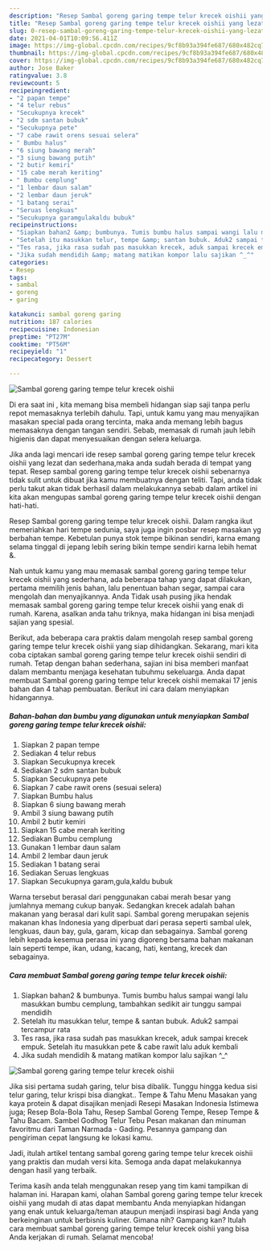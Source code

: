 ```yaml
---
description: "Resep Sambal goreng garing tempe telur krecek oishii yang lezat dan Mudah Dibuat"
title: "Resep Sambal goreng garing tempe telur krecek oishii yang lezat dan Mudah Dibuat"
slug: 0-resep-sambal-goreng-garing-tempe-telur-krecek-oishii-yang-lezat-dan-mudah-dibuat
date: 2021-04-01T10:09:56.411Z
image: https://img-global.cpcdn.com/recipes/9cf8b93a394fe687/680x482cq70/sambal-goreng-garing-tempe-telur-krecek-oishii-foto-resep-utama.jpg
thumbnail: https://img-global.cpcdn.com/recipes/9cf8b93a394fe687/680x482cq70/sambal-goreng-garing-tempe-telur-krecek-oishii-foto-resep-utama.jpg
cover: https://img-global.cpcdn.com/recipes/9cf8b93a394fe687/680x482cq70/sambal-goreng-garing-tempe-telur-krecek-oishii-foto-resep-utama.jpg
author: Jose Baker
ratingvalue: 3.8
reviewcount: 5
recipeingredient:
- "2 papan tempe"
- "4 telur rebus"
- "Secukupnya krecek"
- "2 sdm santan bubuk"
- "Secukupnya pete"
- "7 cabe rawit orens sesuai selera"
- " Bumbu halus"
- "6 siung bawang merah"
- "3 siung bawang putih"
- "2 butir kemiri"
- "15 cabe merah keriting"
- " Bumbu cemplung"
- "1 lembar daun salam"
- "2 lembar daun jeruk"
- "1 batang serai"
- "Seruas lengkuas"
- "Secukupnya garamgulakaldu bubuk"
recipeinstructions:
- "Siapkan bahan2 &amp; bumbunya. Tumis bumbu halus sampai wangi lalu masukkan bumbu cemplung, tambahkan sedikit air tunggu sampai mendidih"
- "Setelah itu masukkan telur, tempe &amp; santan bubuk. Aduk2 sampai tercampur rata"
- "Tes rasa, jika rasa sudah pas masukkan krecek, aduk sampai krecek empuk. Setelah itu masukkan pete &amp; cabe rawit lalu aduk kembali"
- "Jika sudah mendidih &amp; matang matikan kompor lalu sajikan ^_^"
categories:
- Resep
tags:
- sambal
- goreng
- garing

katakunci: sambal goreng garing 
nutrition: 187 calories
recipecuisine: Indonesian
preptime: "PT27M"
cooktime: "PT56M"
recipeyield: "1"
recipecategory: Dessert

---
```



![Sambal goreng garing tempe telur krecek oishii](https://img-global.cpcdn.com/recipes/9cf8b93a394fe687/680x482cq70/sambal-goreng-garing-tempe-telur-krecek-oishii-foto-resep-utama.jpg)

Di era  saat ini , kita memang bisa membeli hidangan siap saji tanpa perlu repot memasaknya terlebih dahulu. Tapi, untuk kamu yang mau menyajikan masakan special pada orang tercinta, maka anda memang lebih bagus memasaknya dengan tangan sendiri. Sebab, memasak di rumah jauh lebih higienis dan dapat menyesuaikan dengan selera keluarga.

Jika anda lagi mencari ide resep sambal goreng garing tempe telur krecek oishii yang lezat dan sederhana,maka anda sudah berada di tempat yang tepat. Resep sambal goreng garing tempe telur krecek oishii  sebenarnya tidak sulit untuk dibuat jika kamu membuatnya dengan teliti. Tapi, anda tidak perlu takut akan tidak berhasil dalam melakukannya 
sebab dalam artikel ini kita akan mengupas sambal goreng garing tempe telur krecek oishii dengan hati-hati.  

Resep Sambal goreng garing tempe telur krecek oishii. Dalam rangka ikut memeriahkan hari tempe sedunia, saya juga ingin posbar resep masakan yg berbahan tempe. Kebetulan punya stok tempe bikinan sendiri, karna emang selama tinggal di jepang lebih sering bikin tempe sendiri karna lebih hemat &amp;.

Nah untuk kamu yang mau memasak sambal goreng garing tempe telur krecek oishii yang sederhana, ada beberapa tahap yang dapat dilakukan, pertama memilih jenis bahan, lalu penentuan bahan segar, sampai cara mengolah dan menyajikannya. Anda Tidak usah pusing jika hendak memasak sambal goreng garing tempe telur krecek oishii yang enak di rumah. Karena, asalkan anda  tahu triknya, maka hidangan ini bisa menjadi sajian yang spesial.

Berikut, ada beberapa cara praktis  dalam mengolah resep sambal goreng garing tempe telur krecek oishii yang siap dihidangkan. Sekarang, mari kita coba ciptakan sambal goreng garing tempe telur krecek oishii sendiri di rumah. Tetap dengan bahan sederhana, sajian ini bisa memberi manfaat dalam membantu menjaga kesehatan tubuhmu sekeluarga. Anda dapat membuat Sambal goreng garing tempe telur krecek oishii memakai 17 jenis bahan dan 4 tahap pembuatan. Berikut ini cara dalam menyiapkan hidangannya.

<!--inarticleads1-->

##### Bahan-bahan dan bumbu yang digunakan untuk menyiapkan Sambal goreng garing tempe telur krecek oishii:

1. Siapkan 2 papan tempe
1. Sediakan 4 telur rebus
1. Siapkan Secukupnya krecek
1. Sediakan 2 sdm santan bubuk
1. Siapkan Secukupnya pete
1. Siapkan 7 cabe rawit orens (sesuai selera)
1. Siapkan  Bumbu halus
1. Siapkan 6 siung bawang merah
1. Ambil 3 siung bawang putih
1. Ambil 2 butir kemiri
1. Siapkan 15 cabe merah keriting
1. Sediakan  Bumbu cemplung
1. Gunakan 1 lembar daun salam
1. Ambil 2 lembar daun jeruk
1. Sediakan 1 batang serai
1. Sediakan Seruas lengkuas
1. Siapkan Secukupnya garam,gula,kaldu bubuk


Warna tersebut berasal dari penggunakan cabai merah besar yang jumlahnya memang cukup banyak. Sedangkan krecek adalah bahan makanan yang berasal dari kulit sapi. Sambal goreng merupakan sejenis makanan khas Indonesia yang diperbuat dari perasa seperti sambal ulek, lengkuas, daun bay, gula, garam, kicap dan sebagainya. Sambal goreng lebih kepada kesemua perasa ini yang digoreng bersama bahan makanan lain seperti tempe, ikan, udang, kacang, hati, kentang, krecek dan sebagainya. 

<!--inarticleads2-->

##### Cara membuat Sambal goreng garing tempe telur krecek oishii:

1. Siapkan bahan2 &amp; bumbunya. Tumis bumbu halus sampai wangi lalu masukkan bumbu cemplung, tambahkan sedikit air tunggu sampai mendidih
1. Setelah itu masukkan telur, tempe &amp; santan bubuk. Aduk2 sampai tercampur rata
1. Tes rasa, jika rasa sudah pas masukkan krecek, aduk sampai krecek empuk. Setelah itu masukkan pete &amp; cabe rawit lalu aduk kembali
1. Jika sudah mendidih &amp; matang matikan kompor lalu sajikan ^_^
<img src="//assets-global.cpcdn.com/assets/icons/button_play-2c75c40dde080a61004c1f40b05d8f140eaff45d7e9e6481dc71c63d2e7c4909.png" alt="Sambal goreng garing tempe telur krecek oishii">

Jika sisi pertama sudah garing, telur bisa dibalik. Tunggu hingga kedua sisi telur garing, telur krispi bisa diangkat.. Tempe &amp; Tahu Menu Masakan yang kaya protein &amp; dapat disajikan menjadi Resepi Masakan Indonesia Istimewa juga; Resep Bola-Bola Tahu, Resep Sambal Goreng Tempe, Resep Tempe &amp; Tahu Bacam. Sambel Godhog Telur Tebu Pesan makanan dan minuman favoritmu dari Taman Narmada - Gading. Pesannya gampang dan pengiriman cepat langsung ke lokasi kamu. 

Jadi, itulah artikel tentang  sambal goreng garing tempe telur krecek oishii  yang praktis dan mudah versi kita. Semoga anda dapat melakukannya dengan hasil yang terbaik. 

Terima kasih anda telah menggunakan resep yang tim kami tampilkan di halaman ini. Harapan kami, olahan  Sambal goreng garing tempe telur krecek oishii yang mudah di atas dapat membantu Anda menyiapkan hidangan yang enak untuk keluarga/teman ataupun menjadi inspirasi bagi Anda yang berkeinginan untuk berbisnis kuliner. Gimana nih? Gampang kan? Itulah cara membuat sambal goreng garing tempe telur krecek oishii yang bisa Anda kerjakan di rumah. Selamat mencoba!

